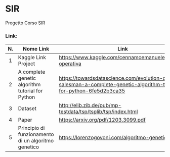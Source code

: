 # SIR
Progetto Corso SIR


### Link:
| N. | Nome Link | Link |
| :---:  | --- | --- |
| 1 | Kaggle Link Project | https://www.kaggle.com/cennamoemanuele/ricerca-operativa |
| 2 | A complete genetic algorithm tutorial for Python | https://towardsdatascience.com/evolution-of-a-salesman-a-complete-genetic-algorithm-tutorial-for-python-6fe5d2b3ca35 |
| 3 | Dataset | http://elib.zib.de/pub/mp-testdata/tsp/tsplib/tsp/index.html |
| 4 | Paper | https://arxiv.org/pdf/1203.3099.pdf |
| 5 | Principio di funzionamento di un algoritmo genetico | https://lorenzogovoni.com/algoritmo-genetico/ |

